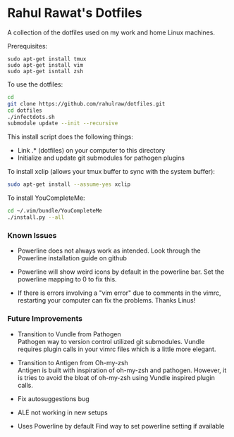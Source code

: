 # Rahul Rawat's Dotfiles

A collection of the dotfiles used on my work and home Linux machines.

Prerequisites:
```
sudo apt-get install tmux
sudo apt-get install vim
sudo apt-get isntall zsh
```

To use the dotfiles:
```bash
cd
git clone https://github.com/rahulraw/dotfiles.git
cd dotfiles 
./infectdots.sh
submodule update --init --recursive
```

This install script does the following things: 
* Link .* (dotfiles) on your computer to this directory
* Initialize and update git submodules for pathogen plugins

To install xclip (allows your tmux buffer to sync with the system buffer):
```bash
sudo apt-get install --assume-yes xclip
```

To install YouCompleteMe:
```bash
cd ~/.vim/bundle/YouCompleteMe
./install.py --all
```

### Known Issues

* Powerline does not always work as intended. Look through the Powerline installation
guide on github

* Powerline will show weird icons by default in the powerline bar. Set the powerline 
mapping to 0 to fix this.

* If there is errors involving a "vim error" due to comments in the vimrc, restarting
your computer can fix the problems. Thanks Linus! 

### Future Improvements
* Transition to Vundle from Pathogen  
Pathogen way to version control utilized git submodules. Vundle requires 
plugin calls in your vimrc files which is a little more elegant.

* Transition to Antigen from Oh-my-zsh   
Antigen is built with inspiration of oh-my-zsh and pathogen. However, it 
is tries to avoid the bloat of oh-my-zsh using Vundle inspired plugin calls.

* Fix autosuggestions bug

* ALE not working in new setups

* Uses Powerline by default
Find way to set powerline setting if available
